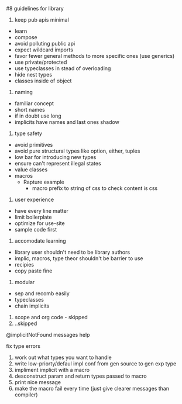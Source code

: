#8 guidelines for library

1.  keep pub apis minimal
  - learn
  - compose
  - avoid polluting public api
  - expect wildcard imports
  - favor fewer general methods to more specific ones (use generics)
  - use private/protected
  - use typeclasses in stead of overloading
  - hide nest types
  - classes inside of object

1.  naming
 - familiar concept
 - short names
 - if in doubt use long
 - implicits have names and last ones shadow

1.  type safety
 - avoid primitives
 - avoid pure structural types like option, either, tuples
 - low bar for introducing new types
 - ensure can't represent illegal states
 - value classes
 - macros
   - Rapture example
     - macro prefix to string of css to check content is css

1. user experience
 - have every line matter
 - limit boilerplate
 - optimize for use-site 
 - sample code first

1. accomodate learning
 - library user shouldn't need to be library authors
 - implic, macros, type theor shouldn't be barrier to use
 - recipies
 - copy paste fine
 
1. modular
 - sep and recomb easily
 - typeclasses
 - chain implicits

1. scope and org code - skipped
1. ..skipped

@implicitNotFound messages help

fix type errors

1. work out what types you want to handle
1. write low-priorty/defaul impl conf from gen source to gen exp type
1. impliment implicit with a macro
1. desconstruct param and return types passed to macro
1. print nice message
1. make the macro fail every time (just give clearer messages than compiler)

